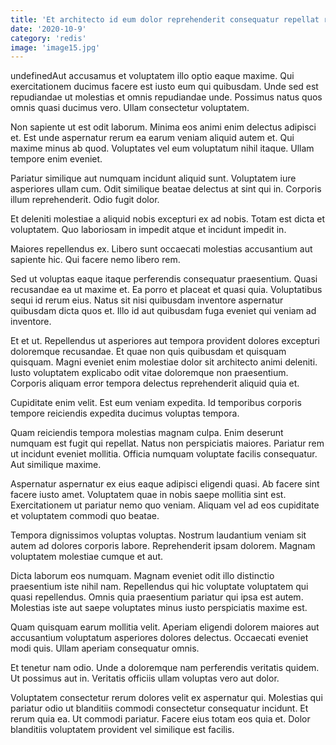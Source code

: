 ```yaml
---
title: 'Et architecto id eum dolor reprehenderit consequatur repellat rerum.'
date: '2020-10-9'
category: 'redis'
image: 'image15.jpg'
---
```


undefinedAut accusamus et voluptatem illo optio eaque maxime. Qui exercitationem ducimus facere est iusto eum qui quibusdam. Unde sed est repudiandae ut molestias et omnis repudiandae unde. Possimus natus quos omnis quasi ducimus vero. Ullam consectetur voluptatem.
 Non sapiente ut est odit laborum. Minima eos animi enim delectus adipisci et. Est unde aspernatur rerum ea earum veniam aliquid autem et. Qui maxime minus ab quod. Voluptates vel eum voluptatum nihil itaque. Ullam tempore enim eveniet.
 Pariatur similique aut numquam incidunt aliquid sunt. Voluptatem iure asperiores ullam cum. Odit similique beatae delectus at sint qui in. Corporis illum reprehenderit. Odio fugit dolor.

Et deleniti molestiae a aliquid nobis excepturi ex ad nobis. Totam est dicta et voluptatem. Quo laboriosam in impedit atque et incidunt impedit in.
 Maiores repellendus ex. Libero sunt occaecati molestias accusantium aut sapiente hic. Qui facere nemo libero rem.
 Sed ut voluptas eaque itaque perferendis consequatur praesentium. Quasi recusandae ea ut maxime et. Ea porro et placeat et quasi quia. Voluptatibus sequi id rerum eius. Natus sit nisi quibusdam inventore aspernatur quibusdam dicta quos et. Illo id aut quibusdam fuga eveniet qui veniam ad inventore.

Et et ut. Repellendus ut asperiores aut tempora provident dolores excepturi doloremque recusandae. Et quae non quis quibusdam et quisquam quisquam. Magni eveniet enim molestiae dolor sit architecto animi deleniti. Iusto voluptatem explicabo odit vitae doloremque non praesentium. Corporis aliquam error tempora delectus reprehenderit aliquid quia et.
 Cupiditate enim velit. Est eum veniam expedita. Id temporibus corporis tempore reiciendis expedita ducimus voluptas tempora.
 Quam reiciendis tempora molestias magnam culpa. Enim deserunt numquam est fugit qui repellat. Natus non perspiciatis maiores. Pariatur rem ut incidunt eveniet mollitia. Officia numquam voluptate facilis consequatur. Aut similique maxime.

Aspernatur aspernatur ex eius eaque adipisci eligendi quasi. Ab facere sint facere iusto amet. Voluptatem quae in nobis saepe mollitia sint est. Exercitationem ut pariatur nemo quo veniam. Aliquam vel ad eos cupiditate et voluptatem commodi quo beatae.
 Tempora dignissimos voluptas voluptas. Nostrum laudantium veniam sit autem ad dolores corporis labore. Reprehenderit ipsam dolorem. Magnam voluptatem molestiae cumque et aut.
 Dicta laborum eos numquam. Magnam eveniet odit illo distinctio praesentium iste nihil nam. Repellendus qui hic voluptate voluptatem qui quasi repellendus. Omnis quia praesentium pariatur qui ipsa est autem. Molestias iste aut saepe voluptates minus iusto perspiciatis maxime est.

Quam quisquam earum mollitia velit. Aperiam eligendi dolorem maiores aut accusantium voluptatum asperiores dolores delectus. Occaecati eveniet modi quis. Ullam aperiam consequatur omnis.
 Et tenetur nam odio. Unde a doloremque nam perferendis veritatis quidem. Ut possimus aut in. Veritatis officiis ullam voluptas vero aut dolor.
 Voluptatem consectetur rerum dolores velit ex aspernatur qui. Molestias qui pariatur odio ut blanditiis commodi consectetur consequatur incidunt. Et rerum quia ea. Ut commodi pariatur. Facere eius totam eos quia et. Dolor blanditiis voluptatem provident vel similique est facilis.


